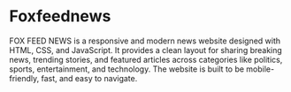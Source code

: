 # Foxfeednews
FOX FEED NEWS is a responsive and modern news website designed with HTML, CSS, and JavaScript. It provides a clean layout for sharing breaking news, trending stories, and featured articles across categories like politics, sports, entertainment, and technology. The website is built to be mobile-friendly, fast, and easy to navigate.
